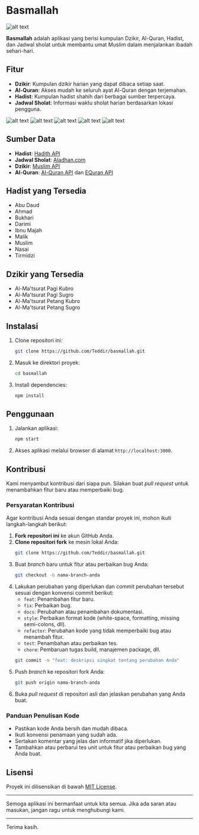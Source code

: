# Basmallah

![alt text](https://basmallah.vercel.app/favicon.ico)

**Basmallah** adalah aplikasi yang berisi kumpulan Dzikir, Al-Quran, Hadist, dan Jadwal sholat untuk membantu umat Muslim dalam menjalankan ibadah sehari-hari.

## Fitur

- **Dzikir**: Kumpulan dzikir harian yang dapat dibaca setiap saat.
- **Al-Quran**: Akses mudah ke seluruh ayat Al-Quran dengan terjemahan.
- **Hadist**: Kumpulan hadist shahih dari berbagai sumber terpercaya.
- **Jadwal Sholat**: Informasi waktu sholat harian berdasarkan lokasi pengguna.

![alt text](https://basmallah.vercel.app/images/ss/ss-dzikir.png)
![alt text](https://basmallah.vercel.app/images/ss/ss-surah.png)
![alt text](https://basmallah.vercel.app/images/ss/ss-hadist-search.png)
![alt text](https://basmallah.vercel.app/images/ss/ss-hadist.png)
![alt text](https://basmallah.vercel.app/images/ss/ss-jadwal-sholat.png)

## Sumber Data

- **Hadist**: [Hadith API](https://github.com/gadingnst/hadith-api)
- **Jadwal Sholat**: [Aladhan.com](https://aladhan.com)
- **Dzikir**: [Muslim API](https://github.com/Otang45/muslim-api)
- **Al-Quran**: [Al-Quran API](https://alquran.cloud/api) dan [EQuran API](https://equran.id/api)

## Hadist yang Tersedia

- Abu Daud
- Ahmad
- Bukhari
- Darimi
- Ibnu Majah
- Malik
- Muslim
- Nasai
- Tirmidzi

## Dzikir yang Tersedia

- Al-Ma'tsurat Pagi Kubro
- Al-Ma'tsurat Pagi Sugro
- Al-Ma'tsurat Petang Kubro
- Al-Ma'tsurat Petang Sugro

## Instalasi

1. Clone repositori ini:
    ```bash
    git clone https://github.com/Teddir/basmallah.git
    ```
2. Masuk ke direktori proyek:
    ```bash
    cd basmallah
    ```
3. Install dependencies:
    ```bash
    npm install
    ```

## Penggunaan

1. Jalankan aplikasi:
    ```bash
    npm start
    ```
2. Akses aplikasi melalui browser di alamat `http://localhost:3000`.

## Kontribusi

Kami menyambut kontribusi dari siapa pun. Silakan buat *pull request* untuk menambahkan fitur baru atau memperbaiki bug.

### Persyaratan Kontribusi

Agar kontribusi Anda sesuai dengan standar proyek ini, mohon ikuti langkah-langkah berikut:

1. **Fork repositori ini** ke akun GitHub Anda.
2. **Clone repositori fork** ke mesin lokal Anda:
    ```bash
    git clone https://github.com/Teddir/basmallah.git
    ```
3. Buat *branch* baru untuk fitur atau perbaikan bug Anda:
    ```bash
    git checkout -b nama-branch-anda
    ```
4. Lakukan perubahan yang diperlukan dan commit perubahan tersebut sesuai dengan konvensi commit berikut:
    - `feat`: Penambahan fitur baru.
    - `fix`: Perbaikan bug.
    - `docs`: Perubahan atau penambahan dokumentasi.
    - `style`: Perbaikan format kode (white-space, formatting, missing semi-colons, dll).
    - `refactor`: Perubahan kode yang tidak memperbaiki bug atau menambah fitur.
    - `test`: Penambahan atau perbaikan tes.
    - `chore`: Pembaruan tugas build, manajemen package, dll.
    ```bash
    git commit -m "feat: deskripsi singkat tentang perubahan Anda"
    ```
5. Push *branch* ke repositori fork Anda:
    ```bash
    git push origin nama-branch-anda
    ```
6. Buka *pull request* di repositori asli dan jelaskan perubahan yang Anda buat.

### Panduan Penulisan Kode

- Pastikan kode Anda bersih dan mudah dibaca.
- Ikuti konvensi penamaan yang sudah ada.
- Sertakan komentar yang jelas dan informatif jika diperlukan.
- Tambahkan atau perbarui tes unit untuk fitur atau perbaikan bug yang Anda buat.

## Lisensi

Proyek ini dilisensikan di bawah [MIT License](LICENSE).

---

Semoga aplikasi ini bermanfaat untuk kita semua. Jika ada saran atau masukan, jangan ragu untuk menghubungi kami.

---

Terima kasih.